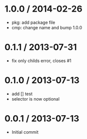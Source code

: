 
1.0.0 / 2014-02-26 
==================

  * pkg: add package file
  * cmp: change name and bump 1.0.0

0.1.1 / 2013-07-31
==================

 * fix only childs error, closes #1

0.1.0 / 2013-07-13
==================

 * add [] test
 * selector is now optional

0.0.1 / 2013-07-13
==================

 * Initial commit

